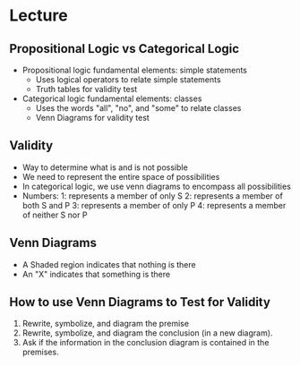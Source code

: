 # Lecture

## Propositional Logic vs Categorical Logic
- Propositional logic fundamental elements: simple statements
	- Uses logical operators to relate simple statements
	- Truth tables for validity test
- Categorical logic fundamental elements: classes
	- Uses the words "all", "no", and "some" to relate classes
	- Venn Diagrams for validity test

## Validity
- Way to determine what is and is not possible
- We need to represent the entire space of possibilities
- In categorical logic, we use venn diagrams to encompass all possibilities
- Numbers:
	1: represents a member of only S
	2: represents a member of both S and P
	3: represents a member of only P
	4: represents a member of neither S nor P

## Venn Diagrams
- A Shaded region indicates that nothing is there
- An "X" indicates that something is there

## How to use Venn Diagrams to Test for Validity
1) Rewrite, symbolize, and diagram the premise
2) Rewrite, symbolize, and diagram the conclusion (in a new diagram).
3) Ask if the information in the conclusion diagram is contained in the
premises.

